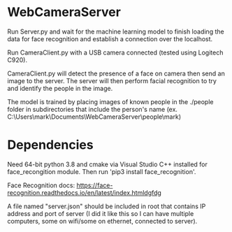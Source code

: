 # WebCameraServer

Run Server.py and wait for the machine learning model to finish loading the data for face recognition and establish a connection over the localhost.

Run CameraClient.py with a USB camera connected (tested using Logitech C920).

CameraClient.py will detect the presence of a face on camera then send an image to the server. The server will then perform facial recognition to try and identify the people in the image.

The model is trained by placing images of known people in the ./people folder in subdirectories that include the person's name (ex. C:\Users\mark\Documents\WebCameraServer\people\mark)

# Dependencies
Need 64-bit python 3.8 and cmake via Visual Studio C++ installed for face_recongition module.
Then run 'pip3 install face_recognition'.

Face Recognition docs: https://face-recognition.readthedocs.io/en/latest/index.htmldgfdg

A file named "server.json" should be included in root that contains IP address and port of server (I did it like this so I can have multiple computers, some on wifi/some on ethernet, connected to server).